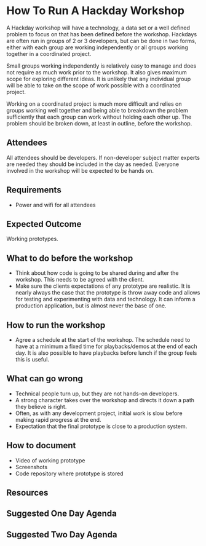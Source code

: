 # How To Run A Hackday Workshop
A Hackday workshop will have a technology, a data set or a well defined problem to focus on that has been defined before the workshop. Hackdays are often run in groups of 2 or 3 developers, but can be done in two forms, either with each group are working independently or all groups working together in a coordinated project.

Small groups working independently is relatively easy to manage and does not require as much work prior to the workshop.  It also gives maximum scope for exploring different ideas. It is unlikely that any individual group will be able to take on the scope of work possible with a coordinated project.

Working on a coordinated project is much more difficult and relies on groups working well together and being able to breakdown the problem sufficiently that each group can work without holding each other up. The problem should be broken down, at least in outline, before the workshop.

## Attendees
All attendees should be developers. If non-developer subject matter experts are needed they should be included in the day as needed. Everyone involved in the workshop will be expected to be hands on.

## Requirements
* Power and wifi for all attendees


## Expected Outcome
Working prototypes.

## What to do before the workshop
* Think about how code is going to be shared during and after the workshop. This needs to be agreed with the client.
* Make sure the clients expectations of any prototype are realistic. It is nearly always the case that the prototype is throw away code and allows for testing and experimenting with data and technology. It can inform a production application, but is almost never the base of one.

## How to run the workshop
* Agree a schedule at the start of the workshop.  The schedule need to have at a minimum a fixed time for playbacks/demos at the end of each day. It is also possible to have playbacks before lunch if the group feels this is useful.

## What can go wrong
* Technical people turn up, but they are not hands-on developers.
* A strong character takes over the workshop and directs it down a path they believe is right.
* Often, as with any development project, initial work is slow before making rapid progress at the end.
* Expectation that the final prototype is close to a production system.

## How to document
* Video of working prototype
* Screenshots
* Code repository where prototype is stored

## Resources

## Suggested One Day Agenda

## Suggested Two Day Agenda
